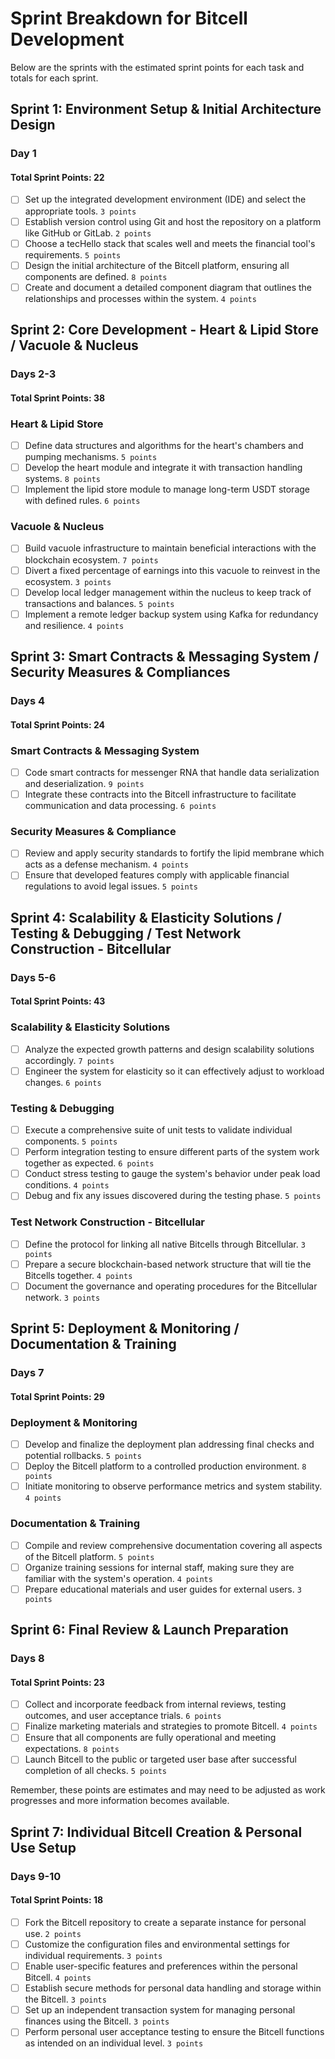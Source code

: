 # Sprint Breakdown for Bitcell Development

Below are the sprints with the estimated sprint points for each task and totals for each sprint.

## Sprint 1: Environment Setup & Initial Architecture Design

### Day 1

#### **Total Sprint Points: 22**

- [ ] Set up the integrated development environment (IDE) and select the appropriate tools. `3 points`
- [ ] Establish version control using Git and host the repository on a platform like GitHub or GitLab. `2 points`
- [ ] Choose a tecHello stack that scales well and meets the financial tool's requirements. `5 points`
- [ ] Design the initial architecture of the Bitcell platform, ensuring all components are defined. `8 points`
- [ ] Create and document a detailed component diagram that outlines the relationships and processes within the system. `4 points`

## Sprint 2: Core Development - Heart & Lipid Store / Vacuole & Nucleus

### Days 2-3

#### **Total Sprint Points: 38**

### Heart & Lipid Store
- [ ] Define data structures and algorithms for the heart's chambers and pumping mechanisms. `5 points`
- [ ] Develop the heart module and integrate it with transaction handling systems. `8 points`
- [ ] Implement the lipid store module to manage long-term USDT storage with defined rules. `6 points`

### Vacuole & Nucleus
- [ ] Build vacuole infrastructure to maintain beneficial interactions with the blockchain ecosystem. `7 points`
- [ ] Divert a fixed percentage of earnings into this vacuole to reinvest in the ecosystem. `3 points`
- [ ] Develop local ledger management within the nucleus to keep track of transactions and balances. `5 points`
- [ ] Implement a remote ledger backup system using Kafka for redundancy and resilience. `4 points`

## Sprint 3: Smart Contracts & Messaging System / Security Measures & Compliances

### Days 4

#### **Total Sprint Points: 24**

### Smart Contracts & Messaging System
- [ ] Code smart contracts for messenger RNA that handle data serialization and deserialization. `9 points`
- [ ] Integrate these contracts into the Bitcell infrastructure to facilitate communication and data processing. `6 points`

### Security Measures & Compliance
- [ ] Review and apply security standards to fortify the lipid membrane which acts as a defense mechanism. `4 points`
- [ ] Ensure that developed features comply with applicable financial regulations to avoid legal issues. `5 points`

## Sprint 4: Scalability & Elasticity Solutions / Testing & Debugging / Test Network Construction - Bitcellular

### Days 5-6

#### **Total Sprint Points: 43**

### Scalability & Elasticity Solutions
- [ ] Analyze the expected growth patterns and design scalability solutions accordingly. `7 points`
- [ ] Engineer the system for elasticity so it can effectively adjust to workload changes. `6 points`

### Testing & Debugging
- [ ] Execute a comprehensive suite of unit tests to validate individual components. `5 points`
- [ ] Perform integration testing to ensure different parts of the system work together as expected. `6 points`
- [ ] Conduct stress testing to gauge the system's behavior under peak load conditions. `4 points`
- [ ] Debug and fix any issues discovered during the testing phase. `5 points`

### Test Network Construction - Bitcellular
- [ ] Define the protocol for linking all native Bitcells through Bitcellular. `3 points`
- [ ] Prepare a secure blockchain-based network structure that will tie the Bitcells together. `4 points`
- [ ] Document the governance and operating procedures for the Bitcellular network. `3 points`

## Sprint 5: Deployment & Monitoring / Documentation & Training

### Days 7

#### **Total Sprint Points: 29**

### Deployment & Monitoring
- [ ] Develop and finalize the deployment plan addressing final checks and potential rollbacks. `5 points`
- [ ] Deploy the Bitcell platform to a controlled production environment. `8 points`
- [ ] Initiate monitoring to observe performance metrics and system stability. `4 points`

### Documentation & Training
- [ ] Compile and review comprehensive documentation covering all aspects of the Bitcell platform. `5 points`
- [ ] Organize training sessions for internal staff, making sure they are familiar with the system's operation. `4 points`
- [ ] Prepare educational materials and user guides for external users. `3 points`

## Sprint 6: Final Review & Launch Preparation

### Days 8

#### **Total Sprint Points: 23**

- [ ] Collect and incorporate feedback from internal reviews, testing outcomes, and user acceptance trials. `6 points`
- [ ] Finalize marketing materials and strategies to promote Bitcell. `4 points`
- [ ] Ensure that all components are fully operational and meeting expectations. `8 points`
- [ ] Launch Bitcell to the public or targeted user base after successful completion of all checks. `5 points`

Remember, these points are estimates and may need to be adjusted as work progresses and more information becomes available.

## Sprint 7: Individual Bitcell Creation & Personal Use Setup

### Days 9-10

#### Total Sprint Points: 18

- [ ] Fork the Bitcell repository to create a separate instance for personal use. `2 points`
- [ ] Customize the configuration files and environmental settings for individual requirements. `3 points`
- [ ] Enable user-specific features and preferences within the personal Bitcell. `4 points`
- [ ] Establish secure methods for personal data handling and storage within the Bitcell. `3 points`
- [ ] Set up an independent transaction system for managing personal finances using the Bitcell. `3 points`
- [ ] Perform personal user acceptance testing to ensure the Bitcell functions as intended on an individual level. `3 points`
